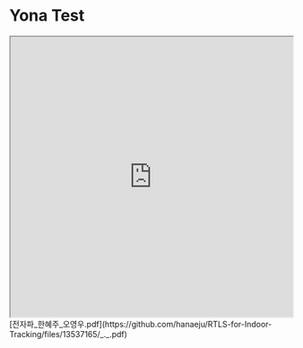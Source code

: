 <h1>Yona Test</h1>
<iframe src="https://github.com/hanaeju/RTLS-for-Indoor-Tracking/files/13537165/_._.pdf" width="100%" height="500px"></iframe>
[전자파_한혜주_오영우.pdf](https://github.com/hanaeju/RTLS-for-Indoor-Tracking/files/13537165/_._.pdf)
